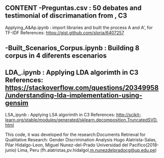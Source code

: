 CONTENT
-Preguntas.csv : 50 debates and testimonial of discrimanation from , C3
-
Applying_A&Ap.ipynb : import libraries and built the process A and A', for TF-IDF References: https://gist.github.com/sloria/6407257

-Built_Scenarios_Corpus.ipynb  : Building 8 corpus in 4 diferents escenarios
-
LDA_.ipynb : Applying LDA algorimth in C3 References: https://stackoverflow.com/questions/20349958/understanding-lda-implementation-using-gensim
-
LSA_ipynb : Applying LSA algorimth in C3 References: http://scikit-learn.org/stable/modules/generated/sklearn.decomposition.TruncatedSVD.html

This code, it was developed for the research:Documents Retrieval for Qualitative Research: Gender Discrimination Analysis
Hugo Alatrista-Salas, Pilar Hidalgo-Leon, Miguel Nunez-del-Prado
Universidad del Pacifico(2018-junio)
Lima, Peru (fh.alatristas,pv.hidalgol,m.nunezdelpradocg@up.edu.pe)

